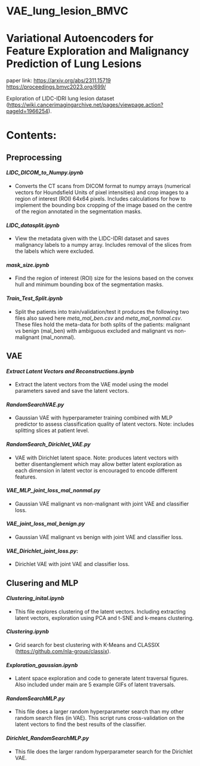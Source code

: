 # VAE_lung_lesion_BMVC
# Variational Autoencoders for Feature Exploration and Malignancy Prediction of Lung Lesions

paper link: 
https://arxiv.org/abs/2311.15719
https://proceedings.bmvc2023.org/699/


Exploration of LIDC-IDRI lung lesion dataset (https://wiki.cancerimagingarchive.net/pages/viewpage.action?pageId=1966254).

# Contents:

## Preprocessing
#### *LIDC_DICOM_to_Numpy.ipynb*
* Converts the CT scans from DICOM format to numpy arrays (numerical vectors for Houndsfield Units of pixel intensities) and crop images to a region of interest (ROI) 64x64 pixels. Includes calculations for how to implement the bounding box cropping of the image based on the centre of the region annotated in the segmentation masks.

#### *LIDC_datasplit.ipynb*
* View the metadata given with the LIDC-IDRI dataset and saves malignancy labels to a numpy array. Includes removal of the slices from the labels which were excluded.

#### *mask_size.ipynb*
* Find the region of interest (ROI) size for the lesions based on the convex hull and minimum bounding box of the segmentation masks. 

#### *Train_Test_Split.ipynb*  
* Split the patients into train/validation/test it produces the following two files also saved here *meta_mal_ben.csv* and *meta_mal_nonmal.csv*. These files hold the meta-data for both splits of the patients: malignant vs benign (mal_ben) with ambiguous excluded and malignant vs non-malignant (mal_nonmal).

## VAE
#### *Extract Latent Vectors and Reconstructions.ipynb*
* Extract the latent vectors from the VAE model using the model parameters saved and save the latent vectors.

#### *RandomSearchVAE.py*  
* Gaussian VAE with hyperparameter training combined with MLP predictor to assess classification quality of latent vectors. Note: includes splitting slices at patient level.
  
#### *RandomSearch_Dirichlet_VAE.py*  
* VAE with Dirichlet latent space. Note: produces latent vectors with better disentanglement which may allow better latent exploration as each dimension in latent vector is encouraged to encode different features.  

#### *VAE_MLP_joint_loss_mal_nonmal.py*
* Gaussian VAE malignant vs non-malignant with joint VAE and classifier loss.

#### *VAE_joint_loss_mal_benign.py*
* Gaussian VAE malignant vs benign with joint VAE and classifier loss.

#### *VAE_Dirichlet_joint_loss.py*:
* Dirichlet VAE with joint VAE and classifier loss.

  
## Clusering and MLP
#### *Clustering_inital.ipynb*
* This file explores clustering of the latent vectors. Including extracting latent vectors, exploration using PCA and t-SNE and k-means clustering.

#### *Clustering.ipynb*
* Grid search for best clustering with K-Means and CLASSIX (https://github.com/nla-group/classix).

#### *Exploration_gaussian.ipynb*
* Latent space exploration and code to generate latent traversal figures. Also included under main are 5 example GIFs of latent traversals.

#### *RandomSearchMLP.py* 
* This file does a larger random hyperparameter search than my other random search files (in VAE). This script runs cross-validation on the latent vectors to find the best results of the classifier.

#### *Dirichlet_RandomSearchMLP.py*
* This file does the larger random hyperparameter search for the Dirichlet VAE.
